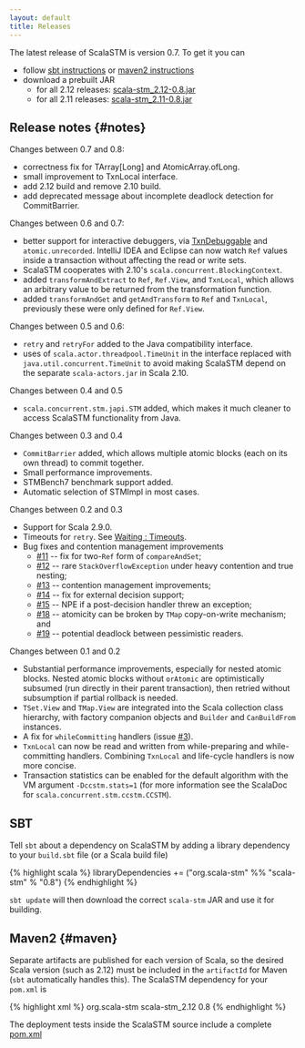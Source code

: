 ```yaml
---
layout: default
title: Releases
---
```


The latest release of ScalaSTM is version 0.7. To get it you can

-   follow [sbt instructions](#sbt) or [maven2 instructions](#maven)
-   download a prebuilt JAR
    -   for all 2.12 releases:
        [scala-stm\_2.12-0.8.jar](https://oss.sonatype.org/content/repositories/releases/org/scala-stm/scala-stm_2.12/0.8/scala-stm_2.12-0.8.jar)
    -   for all 2.11 releases:
        [scala-stm\_2.11-0.8.jar](https://oss.sonatype.org/content/repositories/releases/org/scala-stm/scala-stm_2.11/0.8/scala-stm_2.11-0.8.jar)

Release notes {#notes}
-------------

Changes between 0.7 and 0.8:

-   correctness fix for TArray\[Long\] and AtomicArray.ofLong.
-   small improvement to TxnLocal interface.
-   add 2.12 build and remove 2.10 build.
-   add deprecated message about incomplete deadlock detection for
    CommitBarrier.

Changes between 0.6 and 0.7:

-   better support for interactive debuggers, via
    [TxnDebuggable](api/0.7/scala/concurrent/stm/TxnDebuggable.html) and
    `atomic.unrecorded`. IntelliJ IDEA and Eclipse can now watch `Ref`
    values inside a transaction without affecting the read or write
    sets.
-   ScalaSTM cooperates with 2.10's `scala.concurrent.BlockingContext`.
-   added `transformAndExtract` to `Ref`, `Ref.View`, and `TxnLocal`,
    which allows an arbitrary value to be returned from the
    transformation function.
-   added `transformAndGet` and `getAndTransform` to `Ref` and
    `TxnLocal`, previously these were only defined for `Ref.View`.

Changes between 0.5 and 0.6:

-   `retry` and `retryFor` added to the Java compatibility interface.
-   uses of `scala.actor.threadpool.TimeUnit` in the interface replaced
    with `java.util.concurrent.TimeUnit` to avoid making ScalaSTM depend
    on the separate `scala-actors.jar` in Scala 2.10.

Changes between 0.4 and 0.5

-   `scala.concurrent.stm.japi.STM` added, which makes it much cleaner
    to access ScalaSTM functionality from Java.

Changes between 0.3 and 0.4

-   `CommitBarrier` added, which allows multiple atomic blocks (each on
    its own thread) to commit together.
-   Small performance improvements.
-   STMBench7 benchmark support added.
-   Automatic selection of STMImpl in most cases.

Changes between 0.2 and 0.3

-   Support for Scala 2.9.0.
-   Timeouts for `retry`. See [Waiting :
    Timeouts](modular_blocking.html#timeouts).
-   Bug fixes and contention management improvements
    -   [\#11](https://github.com/nbronson/scala-stm/issues/closed#issue/11)
        -- fix for two-`Ref` form of `compareAndSet`;
    -   [\#12](https://github.com/nbronson/scala-stm/issues/closed#issue/12)
        -- rare `StackOverflowException` under heavy contention and true
        nesting;
    -   [\#13](https://github.com/nbronson/scala-stm/issues/closed#issue/13)
        -- contention management improvements;
    -   [\#14](https://github.com/nbronson/scala-stm/issues/closed#issue/14)
        -- fix for external decision support;
    -   [\#15](https://github.com/nbronson/scala-stm/issues/closed#issue/15)
        -- NPE if a post-decision handler threw an exception;
    -   [\#18](https://github.com/nbronson/scala-stm/issues/closed#issue/18)
        -- atomicity can be broken by `TMap` copy-on-write mechanism;
        and
    -   [\#19](https://github.com/nbronson/scala-stm/issues/closed#issue/19)
        -- potential deadlock between pessimistic readers.

Changes between 0.1 and 0.2

-   Substantial performance improvements, especially for nested atomic
    blocks. Nested atomic blocks without `orAtomic` are optimistically
    subsumed (run directly in their parent transaction), then retried
    without subsumption if partial rollback is needed.
-   `TSet.View` and `TMap.View` are integrated into the Scala collection
    class hierarchy, with factory companion objects and `Builder` and
    `CanBuildFrom` instances.
-   A fix for `whileCommitting` handlers (issue
    [\#3](https://github.com/nbronson/scala-stm/issues/closed#issue/3)).
-   `TxnLocal` can now be read and written from while-preparing and
    while-committing handlers. Combining `TxnLocal` and life-cycle
    handlers is now more concise.
-   Transaction statistics can be enabled for the default algorithm with
    the VM argument `-Dccstm.stats=1` (for more information see the
    ScalaDoc for `scala.concurrent.stm.ccstm.CCSTM`).

SBT
---

Tell `sbt` about a dependency on ScalaSTM by adding a library dependency
to your `build.sbt` file (or a Scala build file)

{% highlight scala %}
libraryDependencies += ("org.scala-stm" %% "scala-stm" % "0.8")
{% endhighlight %}

`sbt update` will then download the correct `scala-stm` JAR and use it
for building.

Maven2 {#maven}
------

Separate artifacts are published for each version of Scala, so the
desired Scala version (such as 2.12) must be included in the
`artifactId` for Maven (`sbt` automatically handles this). The ScalaSTM
dependency for your `pom.xml` is

{% highlight xml %}
<dependencies>
  <dependency>
    <groupId>org.scala-stm</groupId>
    <artifactId>scala-stm_2.12</artifactId>
    <version>0.8</version>
  </dependency>
</dependencies>
{% endhighlight %}

The deployment tests inside the ScalaSTM source include a complete
[pom.xml](https://github.com/nbronson/scala-stm/blob/master/dep_tests/maven/pom.xml)
